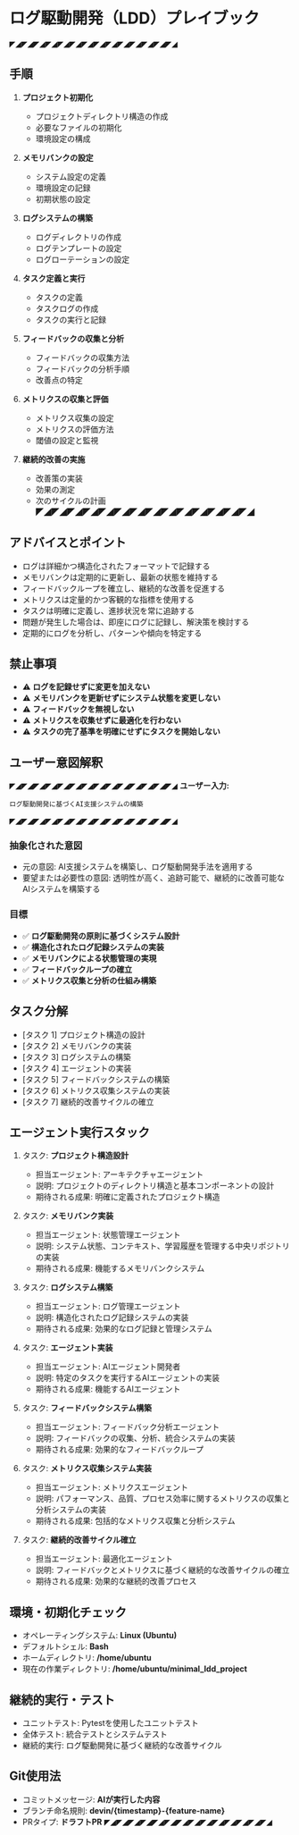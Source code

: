 # ログ駆動開発（LDD）プレイブック

◤◢◤◢◤◢◤◢◤◢◤◢◤◢◤◢◤◢◤◢◤◢◤◢◤◢◤◢
## 手順

1. **プロジェクト初期化**
   - プロジェクトディレクトリ構造の作成
   - 必要なファイルの初期化
   - 環境設定の構成

2. **メモリバンクの設定**
   - システム設定の定義
   - 環境設定の記録
   - 初期状態の設定

3. **ログシステムの構築**
   - ログディレクトリの作成
   - ログテンプレートの設定
   - ログローテーションの設定

4. **タスク定義と実行**
   - タスクの定義
   - タスクログの作成
   - タスクの実行と記録

5. **フィードバックの収集と分析**
   - フィードバックの収集方法
   - フィードバックの分析手順
   - 改善点の特定

6. **メトリクスの収集と評価**
   - メトリクス収集の設定
   - メトリクスの評価方法
   - 閾値の設定と監視

7. **継続的改善の実施**
   - 改善策の実装
   - 効果の測定
   - 次のサイクルの計画
◤◢◤◢◤◢◤◢◤◢◤◢◤◢◤◢◤◢◤◢◤◢◤◢◤◢◤◢

## アドバイスとポイント

- ログは詳細かつ構造化されたフォーマットで記録する
- メモリバンクは定期的に更新し、最新の状態を維持する
- フィードバックループを確立し、継続的な改善を促進する
- メトリクスは定量的かつ客観的な指標を使用する
- タスクは明確に定義し、進捗状況を常に追跡する
- 問題が発生した場合は、即座にログに記録し、解決策を検討する
- 定期的にログを分析し、パターンや傾向を特定する

## 禁止事項

- ⚠️ **ログを記録せずに変更を加えない**
- ⚠️ **メモリバンクを更新せずにシステム状態を変更しない**
- ⚠️ **フィードバックを無視しない**
- ⚠️ **メトリクスを収集せずに最適化を行わない**
- ⚠️ **タスクの完了基準を明確にせずにタスクを開始しない**

## ユーザー意図解釈

◤◢◤◢◤◢◤◢◤◢◤◢◤◢◤◢◤◢◤◢◤◢◤◢◤◢◤◢
**ユーザー入力:**

```
ログ駆動開発に基づくAI支援システムの構築
```
◤◢◤◢◤◢◤◢◤◢◤◢◤◢◤◢◤◢◤◢◤◢◤◢◤◢◤◢

### 抽象化された意図
- 元の意図: AI支援システムを構築し、ログ駆動開発手法を適用する
- 要望または必要性の意図: 透明性が高く、追跡可能で、継続的に改善可能なAIシステムを構築する

### 目標

- ✅ **ログ駆動開発の原則に基づくシステム設計**
- ✅ **構造化されたログ記録システムの実装**
- ✅ **メモリバンクによる状態管理の実現**
- ✅ **フィードバックループの確立**
- ✅ **メトリクス収集と分析の仕組み構築**

## タスク分解

- [タスク 1] プロジェクト構造の設計
- [タスク 2] メモリバンクの実装
- [タスク 3] ログシステムの構築
- [タスク 4] エージェントの実装
- [タスク 5] フィードバックシステムの構築
- [タスク 6] メトリクス収集システムの実装
- [タスク 7] 継続的改善サイクルの確立

## エージェント実行スタック

1. タスク: **プロジェクト構造設計**
   - 担当エージェント: アーキテクチャエージェント
   - 説明: プロジェクトのディレクトリ構造と基本コンポーネントの設計
   - 期待される成果: 明確に定義されたプロジェクト構造

2. タスク: **メモリバンク実装**
   - 担当エージェント: 状態管理エージェント
   - 説明: システム状態、コンテキスト、学習履歴を管理する中央リポジトリの実装
   - 期待される成果: 機能するメモリバンクシステム

3. タスク: **ログシステム構築**
   - 担当エージェント: ログ管理エージェント
   - 説明: 構造化されたログ記録システムの実装
   - 期待される成果: 効果的なログ記録と管理システム

4. タスク: **エージェント実装**
   - 担当エージェント: AIエージェント開発者
   - 説明: 特定のタスクを実行するAIエージェントの実装
   - 期待される成果: 機能するAIエージェント

5. タスク: **フィードバックシステム構築**
   - 担当エージェント: フィードバック分析エージェント
   - 説明: フィードバックの収集、分析、統合システムの実装
   - 期待される成果: 効果的なフィードバックループ

6. タスク: **メトリクス収集システム実装**
   - 担当エージェント: メトリクスエージェント
   - 説明: パフォーマンス、品質、プロセス効率に関するメトリクスの収集と分析システムの実装
   - 期待される成果: 包括的なメトリクス収集と分析システム

7. タスク: **継続的改善サイクル確立**
   - 担当エージェント: 最適化エージェント
   - 説明: フィードバックとメトリクスに基づく継続的な改善サイクルの確立
   - 期待される成果: 効果的な継続的改善プロセス

## 環境・初期化チェック

- オペレーティングシステム: **Linux (Ubuntu)**
- デフォルトシェル: **Bash**
- ホームディレクトリ: **/home/ubuntu**
- 現在の作業ディレクトリ: **/home/ubuntu/minimal_ldd_project**

## 継続的実行・テスト

- ユニットテスト: Pytestを使用したユニットテスト
- 全体テスト: 統合テストとシステムテスト
- 継続的実行: ログ駆動開発に基づく継続的な改善サイクル

## Git使用法
- コミットメッセージ: **AIが実行した内容**
- ブランチ命名規則: **devin/{timestamp}-{feature-name}**
- PRタイプ: **ドラフトPR**
◤◢◤◢◤◢◤◢◤◢◤◢◤◢◤◢◤◢◤◢◤◢◤◢◤◢◤◢
